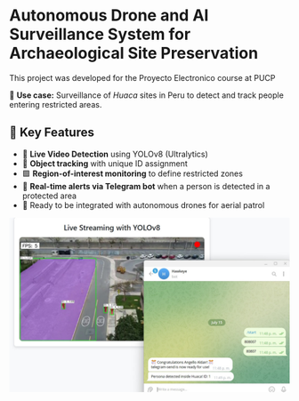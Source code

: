 # Autonomous Drone and AI Surveillance System for Archaeological Site Preservation
This project was developed for the Proyecto Electronico course at PUCP

📍 **Use case:** Surveillance of *Huaca* sites in Peru to detect and track people entering restricted areas.

## 🧠 Key Features

- 🎥 **Live Video Detection** using YOLOv8 (Ultralytics)  
- 🤖 **Object tracking** with unique ID assignment  
- 🟪 **Region-of-interest monitoring** to define restricted zones  
- 🔔 **Real-time alerts via Telegram bot** when a person is detected in a protected area  
- 🚁 Ready to be integrated with autonomous drones for aerial patrol

<p align="center">
  <img src="https://github.com/rodrigourquizo/Autonomous-Surveillance-with-drone/blob/main/app.jpg" alt="Drone Surveillance App" width="700"/>
</p>

